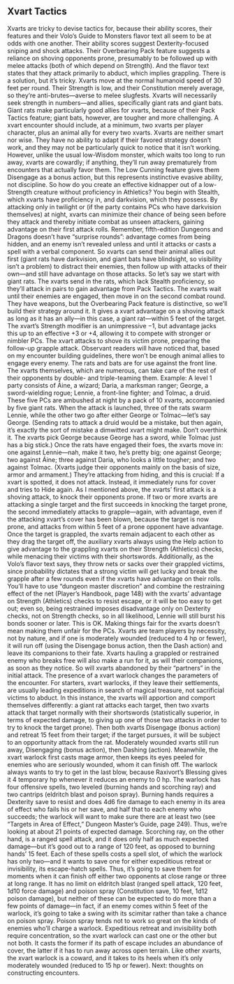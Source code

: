 ## Xvart Tactics

Xvarts are tricky to devise tactics for, because their ability scores, their features and their Volo’s Guide to Monsters flavor text all seem to be at odds with one another. Their ability scores suggest Dexterity-focused sniping and shock attacks. Their Overbearing Pack feature suggests a reliance on shoving opponents prone, presumably to be followed up with melee attacks (both of which depend on Strength). And the flavor text states that they attack primarily to abduct, which implies grappling. There is a solution, but it’s tricky.
Xvarts move at the normal humanoid speed of 30 feet per round. Their Strength is low, and their Constitution merely average, so they’re anti-brutes—averse to melee slugfests. Xvarts will necessarily seek strength in numbers—and allies, specifically giant rats and giant bats. Giant rats make particularly good allies for xvarts, because of their Pack Tactics feature; giant bats, however, are tougher and more challenging. A xvart encounter should include, at a minimum, two xvarts per player character, plus an animal ally for every two xvarts.
Xvarts are neither smart nor wise. They have no ability to adapt if their favored strategy doesn’t work, and they may not be particularly quick to notice that it isn’t working. However, unlike the usual low-Wisdom monster, which waits too long to run away, xvarts are cowardly; if anything, they’ll run away prematurely from encounters that actually favor them. The Low Cunning feature gives them Disengage as a bonus action, but this represents instinctive evasive ability, not discipline.
So how do you create an effective kidnapper out of a low-Strength creature without proficiency in Athletics? You begin with Stealth, which xvarts have proficiency in, and darkvision, which they possess. By attacking only in twilight or (if the party contains PCs who have darkvision themselves) at night, xvarts can minimize their chance of being seen before they attack and thereby initiate combat as unseen attackers, gaining advantage on their first attack rolls.
Remember, fifth-edition Dungeons and Dragons doesn’t have “surprise rounds”: advantage comes from being hidden, and an enemy isn’t revealed unless and until it attacks or casts a spell with a verbal component. So xvarts can send their animal allies out first (giant rats have darkvision, and giant bats have blindsight, so visibility isn’t a problem) to distract their enemies, then follow up with attacks of their own—and still have advantage on those attacks.
So let’s say we start with giant rats. The xvarts send in the rats, which lack Stealth proficiency, so they’ll attack in pairs to gain advantage from Pack Tactics. The xvarts wait until their enemies are engaged, then move in on the second combat round.
They have weapons, but the Overbearing Pack feature is distinctive, so we’ll build their strategy around it. It gives a xvart advantage on a shoving attack as long as it has an ally—in this case, a giant rat—within 5 feet of the target. The xvart’s Strength modifier is an unimpressive −1, but advantage jacks this up to an effective +3 or +4, allowing it to compete with stronger or nimbler PCs. The xvart attacks to shove its victim prone, preparing the follow-up grapple attack.
Observant readers will have noticed that, based on my encounter building guidelines, there won’t be enough animal allies to engage every enemy. The rats and bats are for use against the front line. The xvarts themselves, which are numerous, can take care of the rest of their opponents by double- and triple-teaming them.
Example: A level 1 party consists of Áine, a wizard; Daria, a marksman ranger; George, a sword-wielding rogue; Lennie, a front-line fighter; and Tolmac, a druid. These five PCs are ambushed at night by a pack of 10 xvarts, accompanied by five giant rats. When the attack is launched, three of the rats swarm Lennie, while the other two go after either George or Tolmac—let’s say George. (Sending rats to attack a druid would be a mistake, but then again, it’s exactly the sort of mistake a dimwitted xvart might make. Don’t overthink it. The xvarts pick George because George has a sword, while Tolmac just has a big stick.)
Once the rats have engaged their foes, the xvarts move in: one against Lennie—nah, make it two, he’s pretty big; one against George; two against Áine; three against Daria, who looks a little tougher; and two against Tolmac. (Xvarts judge their opponents mainly on the basis of size, armor and armament.) They’re attacking from hiding, and this is crucial: If a xvart is spotted, it does not attack. Instead, it immediately runs for cover and tries to Hide again.
As I mentioned above, the xvarts’ first attack is a shoving attack, to knock their opponents prone. If two or more xvarts are attacking a single target and the first succeeds in knocking the target prone, the second immediately attacks to grapple—again, with advantage, even if the attacking xvart’s cover has been blown, because the target is now prone, and attacks from within 5 feet of a prone opponent have advantage.
Once the target is grappled, the xvarts remain adjacent to each other as they drag the target off, the auxiliary xvarts always using the Help action to give advantage to the grappling xvarts on their Strength (Athletics) checks, while menacing their victims with their shortswords. Additionally, as the Volo’s flavor text says, they throw nets or sacks over their grappled victims, since probability dictates that a strong victim will get lucky and break the grapple after a few rounds even if the xvarts have advantage on their rolls. You’ll have to use “dungeon master discretion” and combine the restraining effect of the net (Player’s Handbook, page 148) with the xvarts’ advantage on Strength (Athletics) checks to resist escape, or it will be too easy to get out; even so, being restrained imposes disadvantage only on Dexterity checks, not on Strength checks, so in all likelihood, Lennie will still burst his bonds sooner or later. This is OK. Making things fair for the xvarts doesn’t mean making them unfair for the PCs.
Xvarts are team players by necessity, not by nature, and if one is moderately wounded (reduced to 4 hp or fewer), it will run off (using the Disengage bonus action, then the Dash action) and leave its companions to their fate. Xvarts hauling a grappled or restrained enemy who breaks free will also make a run for it, as will their companions, as soon as they notice. So will xvarts abandoned by their “partners” in the initial attack.
The presence of a xvart warlock changes the parameters of the encounter. For starters, xvart warlocks, if they leave their settlements, are usually leading expeditions in search of magical treasure, not sacrificial victims to abduct. In this instance, the xvarts will apportion and comport themselves differently: a giant rat attacks each target, then two xvarts attack that target normally with their shortswords (statistically superior, in terms of expected damage, to giving up one of those two attacks in order to try to knock the target prone). Then both xvarts Disengage (bonus action) and retreat 15 feet from their target; if the target pursues, it will be subject to an opportunity attack from the rat. Moderately wounded xvarts still run away, Disengaging (bonus action), then Dashing (action).
Meanwhile, the xvart warlock first casts mage armor, then keeps its eyes peeled for enemies who are seriously wounded, whom it can finish off. The warlock always wants to try to get in the last blow, because Raxivort’s Blessing gives it 4 temporary hp whenever it reduces an enemy to 0 hp.
The warlock has four offensive spells, two leveled (burning hands and scorching ray) and two cantrips (eldritch blast and poison spray).
Burning hands requires a Dexterity save to resist and does 4d6 fire damage to each enemy in its area of effect who fails his or her save, and half that to each enemy who succeeds; the warlock will want to make sure there are at least two (see “Targets in Area of Effect,” Dungeon Master’s Guide, page 249). Thus, we’re looking at about 21 points of expected damage.
Scorching ray, on the other hand, is a ranged spell attack, and it does only half as much expected damage—but it’s good out to a range of 120 feet, as opposed to burning hands’ 15 feet.
Each of these spells costs a spell slot, of which the warlock has only two—and it wants to save one for either expeditious retreat or invisibility, its escape-hatch spells. Thus, it’s going to save them for moments when it can finish off either two opponents at close range or three at long range.
It has no limit on eldritch blast (ranged spell attack, 120 feet, 1d10 force damage) and poison spray (Constitution save, 10 feet, 1d12 poison damage), but neither of these can be expected to do more than a few points of damage—in fact, if an enemy comes within 5 feet of the warlock, it’s going to take a swing with its scimitar rather than take a chance on poison spray. Poison spray tends not to work so great on the kinds of enemies who’ll charge a warlock.
Expeditious retreat and invisibility both require concentration, so the xvart warlock can cast one or the other but not both. It casts the former if its path of escape includes an abundance of cover, the latter if it has to run away across open terrain. Like other xvarts, the xvart warlock is a coward, and it takes to its heels when it’s only moderately wounded (reduced to 15 hp or fewer).
Next: thoughts on constructing encounters.
